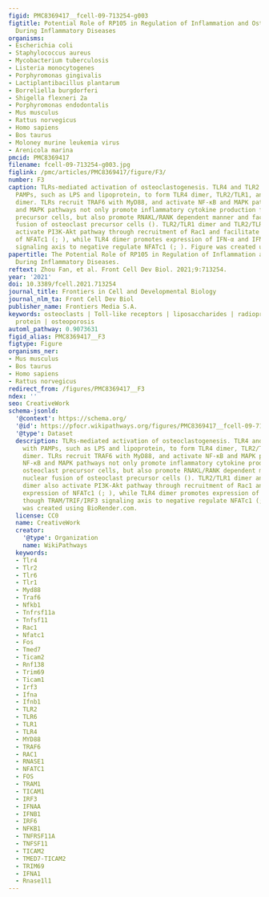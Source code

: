 ```yaml
---
figid: PMC8369417__fcell-09-713254-g003
figtitle: Potential Role of RP105 in Regulation of Inflammation and Osteoclastogenesis
  During Inflammatory Diseases
organisms:
- Escherichia coli
- Staphylococcus aureus
- Mycobacterium tuberculosis
- Listeria monocytogenes
- Porphyromonas gingivalis
- Lactiplantibacillus plantarum
- Borreliella burgdorferi
- Shigella flexneri 2a
- Porphyromonas endodontalis
- Mus musculus
- Rattus norvegicus
- Homo sapiens
- Bos taurus
- Moloney murine leukemia virus
- Arenicola marina
pmcid: PMC8369417
filename: fcell-09-713254-g003.jpg
figlink: /pmc/articles/PMC8369417/figure/F3/
number: F3
caption: TLRs-mediated activation of osteoclastogenesis. TLR4 and TLR2 combine with
  PAMPs, such as LPS and lipoprotein, to form TLR4 dimer, TLR2/TLR1, and TLR2/TLR6
  dimer. TLRs recruit TRAF6 with MyD88, and activate NF-κB and MAPK pathway (). NF-κB
  and MAPK pathways not only promote inflammatory cytokine production from osteoclast
  precursor cells, but also promote RNAKL/RANK dependent manner and facilitate nuclear
  fusion of osteoclast precursor cells (). TLR2/TLR1 dimer and TLR2/TLR6 dimer also
  activate PI3K-Akt pathway through recruitment of Rac1 and facilitate expression
  of NFATc1 (; ), while TLR4 dimer promotes expression of IFN-α and IFN-β though TRAM/TRIF/IRF3
  signaling axis to negative regulate NFATc1 (; ). Figure was created using BioRender.com.
papertitle: The Potential Role of RP105 in Regulation of Inflammation and Osteoclastogenesis
  During Inflammatory Diseases.
reftext: Zhou Fan, et al. Front Cell Dev Biol. 2021;9:713254.
year: '2021'
doi: 10.3389/fcell.2021.713254
journal_title: Frontiers in Cell and Developmental Biology
journal_nlm_ta: Front Cell Dev Biol
publisher_name: Frontiers Media S.A.
keywords: osteoclasts | Toll-like receptors | liposaccharides | radioprotective 105kDa
  protein | osteoporosis
automl_pathway: 0.9073631
figid_alias: PMC8369417__F3
figtype: Figure
organisms_ner:
- Mus musculus
- Bos taurus
- Homo sapiens
- Rattus norvegicus
redirect_from: /figures/PMC8369417__F3
ndex: ''
seo: CreativeWork
schema-jsonld:
  '@context': https://schema.org/
  '@id': https://pfocr.wikipathways.org/figures/PMC8369417__fcell-09-713254-g003.html
  '@type': Dataset
  description: TLRs-mediated activation of osteoclastogenesis. TLR4 and TLR2 combine
    with PAMPs, such as LPS and lipoprotein, to form TLR4 dimer, TLR2/TLR1, and TLR2/TLR6
    dimer. TLRs recruit TRAF6 with MyD88, and activate NF-κB and MAPK pathway ().
    NF-κB and MAPK pathways not only promote inflammatory cytokine production from
    osteoclast precursor cells, but also promote RNAKL/RANK dependent manner and facilitate
    nuclear fusion of osteoclast precursor cells (). TLR2/TLR1 dimer and TLR2/TLR6
    dimer also activate PI3K-Akt pathway through recruitment of Rac1 and facilitate
    expression of NFATc1 (; ), while TLR4 dimer promotes expression of IFN-α and IFN-β
    though TRAM/TRIF/IRF3 signaling axis to negative regulate NFATc1 (; ). Figure
    was created using BioRender.com.
  license: CC0
  name: CreativeWork
  creator:
    '@type': Organization
    name: WikiPathways
  keywords:
  - Tlr4
  - Tlr2
  - Tlr6
  - Tlr1
  - Myd88
  - Traf6
  - Nfkb1
  - Tnfrsf11a
  - Tnfsf11
  - Rac1
  - Nfatc1
  - Fos
  - Tmed7
  - Ticam2
  - Rnf138
  - Trim69
  - Ticam1
  - Irf3
  - Ifna
  - Ifnb1
  - TLR2
  - TLR6
  - TLR1
  - TLR4
  - MYD88
  - TRAF6
  - RAC1
  - RNASE1
  - NFATC1
  - FOS
  - TRAM1
  - TICAM1
  - IRF3
  - IFNAA
  - IFNB1
  - IRF6
  - NFKB1
  - TNFRSF11A
  - TNFSF11
  - TICAM2
  - TMED7-TICAM2
  - TRIM69
  - IFNA1
  - Rnase1l1
---
```

